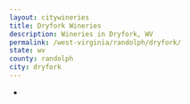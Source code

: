 ```yaml
---
layout: citywineries
title: Dryfork Wineries
description: Wineries in Dryfork, WV
permalink: /west-virginia/randolph/dryfork/
state: wv
county: randolph
city: dryfork
---
```

-
